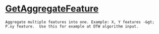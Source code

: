 # [GetAggregateFeature](./Signature-100663442.md)

`Aggregate multiple features into one. Example: X, Y features -&gt; P.xy feature.  Use this for example at DTW algorithm input.`
